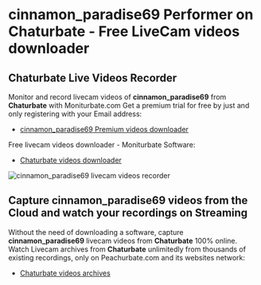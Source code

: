 # cinnamon_paradise69 Performer on Chaturbate - Free LiveCam videos downloader

## Chaturbate Live Videos Recorder

Monitor and record livecam videos of **cinnamon_paradise69** from **Chaturbate** with Moniturbate.com
Get a premium trial for free by just and only registering with your Email address:
* [cinnamon_paradise69 Premium videos downloader](https://moniturbate.com/request-demo-licence-key.html)

Free livecam videos downloader - Moniturbate Software:
* [Chaturbate videos downloader](https://moniturbate.com/moniturbate-download-software.html)

![cinnamon_paradise69 livecam videos recorder](https://peachurnet.com/templates/moniturbate-software.png)


## Capture cinnamon_paradise69 videos from the Cloud and watch your recordings on Streaming

Without the need of downloading a software, capture **cinnamon_paradise69** livecam videos from **Chaturbate** 100% online.
Watch Livecam archives from **Chaturbate** unlimitedly from thousands of existing recordings, only on Peachurbate.com and its websites network:
* [Chaturbate videos archives](https://peachurnet.com/)